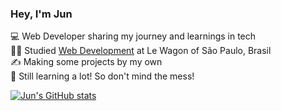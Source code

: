 ### Hey, I'm Jun

💻 Web Developer sharing my journey and learnings in tech<br/>
👨‍🎓 Studied [Web Development](https://www.lewagon.com) at Le Wagon of São Paulo, Brasil<br/>
✍ Making some projects by my own<br/>
💭 Still learning a lot! So don't mind the mess!<br/>


[![Jun's GitHub stats](https://github-readme-stats.vercel.app/api?username=junzzinn)](https://github.com/junzzinn/github-readme-stats)
